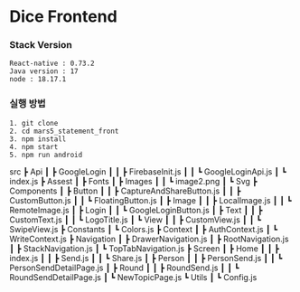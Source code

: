 # Dice Frontend

### Stack Version

```
React-native : 0.73.2
Java version : 17
node : 18.17.1

```

### 실행 방법

```
1. git clone
2. cd mars5_statement_front
3. npm install
4. npm start
5. npm run android
```

src
┣ Api
┃ ┣ GoogleLogin
┃ ┃ ┣ FirebaseInit.js
┃ ┃ ┗ GoogleLoginApi.js
┃ ┗ index.js
┣ Assest
┃ ┣ Fonts
┃ ┣ Images
┃ ┃ ┗ image2.png
┃ ┗ Svg
┣ Components
┃ ┣ Button
┃ ┃ ┣ CaptureAndShareButton.js
┃ ┃ ┣ CustomButton.js
┃ ┃ ┗ FloatingButton.js
┃ ┣ Image
┃ ┃ ┣ LocalImage.js
┃ ┃ ┗ RemoteImage.js
┃ ┣ Login
┃ ┃ ┗ GoogleLoginButton.js
┃ ┣ Text
┃ ┃ ┣ CustomText.js
┃ ┃ ┗ LogoTitle.js
┃ ┗ View
┃ ┃ ┣ CustomView.js
┃ ┃ ┗ SwipeView.js
┣ Constants
┃ ┗ Colors.js
┣ Context
┃ ┣ AuthContext.js
┃ ┗ WriteContext.js
┣ Navigation
┃ ┣ DrawerNavigation.js
┃ ┣ RootNavigation.js
┃ ┣ StackNavigation.js
┃ ┗ TopTabNavigation.js
┣ Screen
┃ ┣ Home
┃ ┃ ┣ index.js
┃ ┃ ┣ Send.js
┃ ┃ ┗ Share.js
┃ ┣ Person
┃ ┃ ┣ PersonSend.js
┃ ┃ ┗ PersonSendDetailPage.js
┃ ┣ Round
┃ ┃ ┣ RoundSend.js
┃ ┃ ┗ RoundSendDetailPage.js
┃ ┗ NewTopicPage.js
┗ Utils
┃ ┗ Config.js
